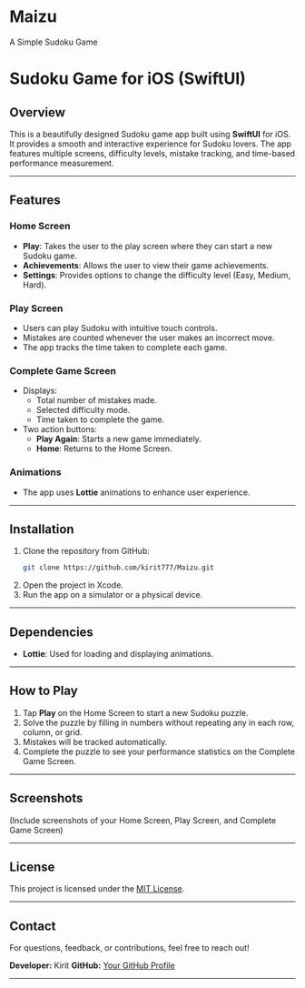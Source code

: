 # Maizu
A Simple Sudoku Game


# Sudoku Game for iOS (SwiftUI)

## Overview
This is a beautifully designed Sudoku game app built using **SwiftUI** for iOS. It provides a smooth and interactive experience for Sudoku lovers. The app features multiple screens, difficulty levels, mistake tracking, and time-based performance measurement.

---

## Features

### Home Screen
- **Play**: Takes the user to the play screen where they can start a new Sudoku game.
- **Achievements**: Allows the user to view their game achievements.
- **Settings**: Provides options to change the difficulty level (Easy, Medium, Hard).

### Play Screen
- Users can play Sudoku with intuitive touch controls.
- Mistakes are counted whenever the user makes an incorrect move.
- The app tracks the time taken to complete each game.

### Complete Game Screen
- Displays:
  - Total number of mistakes made.
  - Selected difficulty mode.
  - Time taken to complete the game.
- Two action buttons:
  - **Play Again**: Starts a new game immediately.
  - **Home**: Returns to the Home Screen.

### Animations
- The app uses **Lottie** animations to enhance user experience.

---

## Installation

1. Clone the repository from GitHub:
   ```sh
   git clone https://github.com/kirit777/Maizu.git
   ```
2. Open the project in Xcode.
3. Run the app on a simulator or a physical device.

---

## Dependencies
- **Lottie**: Used for loading and displaying animations.

---

## How to Play
1. Tap **Play** on the Home Screen to start a new Sudoku puzzle.
2. Solve the puzzle by filling in numbers without repeating any in each row, column, or grid.
3. Mistakes will be tracked automatically.
4. Complete the puzzle to see your performance statistics on the Complete Game Screen.

---

## Screenshots
(Include screenshots of your Home Screen, Play Screen, and Complete Game Screen)

---

## License
This project is licensed under the [MIT License](LICENSE).

---

## Contact
For questions, feedback, or contributions, feel free to reach out!

**Developer:** Kirit
**GitHub:** [Your GitHub Profile](https://github.com/kirit777)

****


